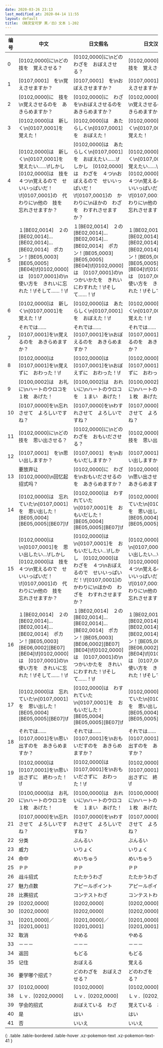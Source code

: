 ```yaml
---
date: 2020-03-26 23:13
last_modified_at: 2020-04-14 11:55
layout: default
title: 《精灵宝可梦 黑／白》文本 1-202
---
```

| 编号 | 中文 | 日文假名 | 日文汉字 |
| ---- | ---- | ---- | --- |
| 0 | [0102,0000]に\nどの技を　覚えさせる？ | [0102,0000]に\nどのわざを　おぼえさせる？ | [0102,0000]に\nどの技を　覚えさせる？ |
| 1 | [0107,0001]　を\n覚えさせますか？ | [0107,0001]　を\nおぼえさせますか？ | [0107,0001]　を\n覚えさせますか？ |
| 2 | [0102,0000]に　技を\n覚えさせるのを　あきらめますか？ | [0102,0000]に　わざを\nおぼえさせるのを　あきらめますか？ | [0102,0000]に　技を\n覚えさせるのを　あきらめますか？ |
| 3 | [0102,0000]は　新しく\n[0107,0001]を　覚えた！ | [0102,0000]は　あたらしく\n[0107,0001]を　おぼえた！ | [0102,0000]は　新しく\n[0107,0001]を　覚えた！ |
| 4 | [0102,0000]は　新しく\n[0107,0001]を　覚えたい……\fしかし　[0102,0000]は　技を　４つ\n覚えるので　せいいっぱいだ！\f[0107,0001]の　代わりに\n他の　技を　忘れさせますか？ | [0102,0000]は　あたらしく\n[0107,0001]を　おぼえたい……\fしかし　[0102,0000]は　わざを　４つ\nおぼえるので　せいいっぱいだ！\f[0107,0001]の　かわりに\nほかの　わざを　わすれさせますか？ | [0102,0000]は　新しく\n[0107,0001]を　覚えたい……\fしかし　[0102,0000]は　技を　４つ\n覚えるので　せいいっぱいだ！\f[0107,0001]の　代わりに\n他の　技を　忘れさせますか？ |
| 5 | １[BE02,0014]　２の[BE02,0014]…[BE02,0014]…[BE02,0014]　ポカン！[BE05,0003][BE05,0005][BE04]\f[0102,0000]は　[0107,0001]の\n使い方を　きれいに忘れた！\fそして……！\f | １[BE02,0014]　２の[BE02,0014]…[BE02,0014]…[BE02,0014]　ポカン！[BE05,0003][BE05,0005][BE04]\f[0102,0000]は　[0107,0001]の\nつかいかたを　きれいにわすれた！\fそして……！\f | １[BE02,0014]　２の[BE02,0014]…[BE02,0014]…[BE02,0014]　ポカン！[BE05,0003][BE05,0005][BE04]\f[0102,0000]は　[0107,0001]の\n使い方を　きれいに忘れた！\fそして……！\f |
| 6 | [0102,0000]は　新しく\n[0107,0001]を　覚えた！\f | [0102,0000]は　あたらしく\n[0107,0001]を　おぼえた！\f | [0102,0000]は　新しく\n[0107,0001]を　覚えた！\f |
| 7 | それでは……　[0107,0001]を\n覚えるのを　あきらめますか？ | それでは……　[0107,0001]を\nおぼえるのを　あきらめますか？ | それでは……　[0107,0001]を\n覚えるのを　あきらめますか？ |
| 8 | [0102,0000]は　[0107,0001]を\n覚えずに　おわった！\f | [0102,0000]は　[0107,0001]を\nおぼえずに　おわった！\f | [0102,0000]は　[0107,0001]を\n覚えずに　おわった！\f |
| 9 | [0100,0002]は　お礼に\nハートのウロコを　１枚　あげた！ | [0100,0002]は　おれいに\nハートのウロコを　１まい　あげた！ | [0100,0002]は　お礼に\nハートのウロコを　１枚　あげた！ |
| 10 | [0107,0000]を\n忘れさせて　よろしいですね？ | [0107,0000]を\nわすれさせて　よろしいですね？ | [0107,0000]を\n忘れさせて　よろしいですね？ |
| 11 | [0102,0000]に\nどの技を　思い出させる？ | [0102,0000]に\nどのわざを　おもいださせる？ | [0102,0000]に\nどの技を　思い出させる？ |
| 12 | [0107,0001]　を\n思い出しますか？ | [0107,0001]　を\nおもいだしますか？ | [0107,0001]　を\n思い出しますか？ |
| 13 | 要放弃让[0102,0000]\n回忆起招式吗？ | [0102,0000]に　わざを\nおもいださせるのを　あきらめますか？ | [0102,0000]に　技を\n思い出させるのを　あきらめますか？ |
| 14 | [0102,0000]は　忘れていた\n[0107,0001]を　思い出した！[BE05,0004][BE05,0005][BE07]\f | [0102,0000]は　わすれていた\n[0107,0001]を　おもいだした！[BE05,0004][BE05,0005][BE07]\f | [0102,0000]は　忘れていた\n[0107,0001]を　思い出した！[BE05,0004][BE05,0005][BE07]\f |
| 15 | [0102,0000]は\n[0107,0001]を　思い出したい…\fしかし　[0102,0000]は　技を　４つ\n覚えるので　せいいっぱいだ！\f[0107,0001]の　代わりに\n他の　技を　忘れさせますか？ | [0102,0000]は\n[0107,0001]を　おもいだしたい…\fしかし　[0102,0000]は　わざを　４つ\nおぼえるので　せいいっぱいだ！\f[0107,0001]の　かわりに\nほかの　わざを　わすれさせますか？ | [0102,0000]は\n[0107,0001]を　思い出したい…\fしかし　[0102,0000]は　技を　４つ\n覚えるので　せいいっぱいだ！\f[0107,0001]の　代わりに\n他の　技を　忘れさせますか？ |
| 16 | １[BE02,0014]　２の[BE02,0014]…[BE02,0014]…[BE02,0014]　ポカン！[BE05,0003][BE06,0002][BE07][BE04]\f[0102,0000]は　[0107,0001]の\n使い方を　きれいに忘れた！\fそして……！\f | １[BE02,0014]　２の[BE02,0014]…[BE02,0014]…[BE02,0014]　ポカン！[BE05,0003][BE06,0002][BE07][BE04]\f[0102,0000]は　[0107,0001]の\nつかいかたを　きれいにわすれた！\fそして……！\f | １[BE02,0014]　２の[BE02,0014]…[BE02,0014]…[BE02,0014]　ポカン！[BE05,0003][BE06,0002][BE07][BE04]\f[0102,0000]は　[0107,0001]の\n使い方を　きれいに忘れた！\fそして……！\f |
| 17 | [0102,0000]は　忘れていた\n[0107,0001]を　思い出した！[BE05,0004][BE05,0005][BE07]\f | [0102,0000]は　わすれていた\n[0107,0001]を　おもいだした！[BE05,0004][BE05,0005][BE07]\f | [0102,0000]は　忘れていた\n[0107,0001]を　思い出した！[BE05,0004][BE05,0005][BE07]\f |
| 18 | それでは……　[0107,0001]を\n思い出すのを　あきらめますか？ | それでは……　[0107,0001]を\nおもいだすのを　あきらめますか？ | それでは……　[0107,0001]を\n思い出すのを　あきらめますか？ |
| 19 | [0102,0000]は　[0107,0001]を\n思い出さずに　終わった！\f | [0102,0000]は　[0107,0001]を\nおもいださずに　おわった！\f | [0102,0000]は　[0107,0001]を\n思い出さずに　終わった！\f |
| 20 | [0100,0000]は　お礼に\nハートのウロコを　１枚　あげた！ | [0100,0000]は　おれいに\nハートのウロコを　１まい　あげた！ | [0100,0000]は　お礼に\nハートのウロコを　１枚　あげた！ |
| 21 | [0107,0000]を\n忘れさせて　よろしいですね？ | [0107,0000]を\nわすれさせて　よろしいですね？ | [0107,0000]を\n忘れさせて　よろしいですね？ |
| 22 | 分类 | ぶんるい | ぶんるい |
| 23 | 威力 | いりょく | いりょく |
| 24 | 命中 | めいちゅう | めいちゅう |
| 25 | ＰＰ | ＰＰ | ＰＰ |
| 26 | 战斗招式 | たたかうわざ | たたかうわざ |
| 27 | 魅力点数 | アピールポイント | アピールポイント |
| 28 | 比赛招式 | コンテストわざ | コンテストわざ |
| 29 | [0202,0000] | [0202,0000] | [0202,0000] |
| 30 | [0202,0000] | [0202,0000] | [0202,0000] |
| 31 | [0201,0000]／[0201,0001] | [0201,0000]／[0201,0001] | [0201,0000]／[0201,0001] |
| 32 | 取消 | やめる | やめる |
| 33 | －－－ | －－－ | －－－ |
| 34 | 返回 | もどる | もどる |
| 35 | 记住 | おぼえる | 覚える |
| 36 | 要学哪个招式？ | どのわざを　おぼえさせる？ | どのわざを　覚えさせる？ |
| 37 | [0102,0000] | [0102,0000] | [0102,0000] |
| 38 | Ｌｖ．[0202,0000] | Ｌｖ．[0202,0000] | Ｌｖ．[0202,0000] |
| 39 | 学会的招式 | おぼえている　わざ | 覚えている　わざ |
| 40 | 是 | はい | はい |
| 41 | 否 | いいえ | いいえ |
{: .table .table-bordered .table-hover .xz-pokemon-text .xz-pokemon-text-41 }